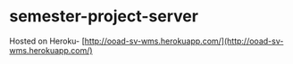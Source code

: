 # semester-project-server

Hosted on Heroku- [http://ooad-sv-wms.herokuapp.com/](http://ooad-sv-wms.herokuapp.com/)